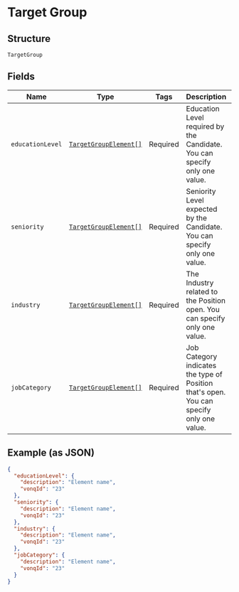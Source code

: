
# Target Group

## Structure

`TargetGroup`

## Fields

| Name | Type | Tags | Description | Getter | Setter |
|  --- | --- | --- | --- | --- | --- |
| `educationLevel` | [`TargetGroupElement[]`](../../doc/models/target-group-element.md) | Required | Education Level required by the Candidate. You can specify only one value. | getEducationLevel(): array | setEducationLevel(array educationLevel): void |
| `seniority` | [`TargetGroupElement[]`](../../doc/models/target-group-element.md) | Required | Seniority Level expected by the Candidate. You can specify only one value. | getSeniority(): array | setSeniority(array seniority): void |
| `industry` | [`TargetGroupElement[]`](../../doc/models/target-group-element.md) | Required | The Industry related to the Position open. You can specify only one value. | getIndustry(): array | setIndustry(array industry): void |
| `jobCategory` | [`TargetGroupElement[]`](../../doc/models/target-group-element.md) | Required | Job Category indicates the type of Position that's open. You can specify only one value. | getJobCategory(): array | setJobCategory(array jobCategory): void |

## Example (as JSON)

```json
{
  "educationLevel": {
    "description": "Element name",
    "vonqId": "23"
  },
  "seniority": {
    "description": "Element name",
    "vonqId": "23"
  },
  "industry": {
    "description": "Element name",
    "vonqId": "23"
  },
  "jobCategory": {
    "description": "Element name",
    "vonqId": "23"
  }
}
```


